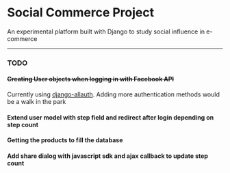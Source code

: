 # Social Commerce Project
An experimental platform built with Django to study social influence in e-commerce
* * *
### TODO
#### ~~Creating User objects when logging in with Facebook API~~
Currently using [django-allauth](https://github.com/pennersr/django-allauth).
Adding more authentication methods would be a walk in the park
#### Extend user model with step field and redirect after login depending on step count
#### Getting the products to fill the database
#### Add share dialog with javascript sdk and ajax callback to update step count
